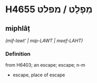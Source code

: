 # H4655 מִפְלָט / מפלט

## miphlâṭ

_(mif-lawt' | mip-LAWT | meef-LAHT)_

### Definition

from H6403; an escape; escape; n-m

- escape, place of escape
